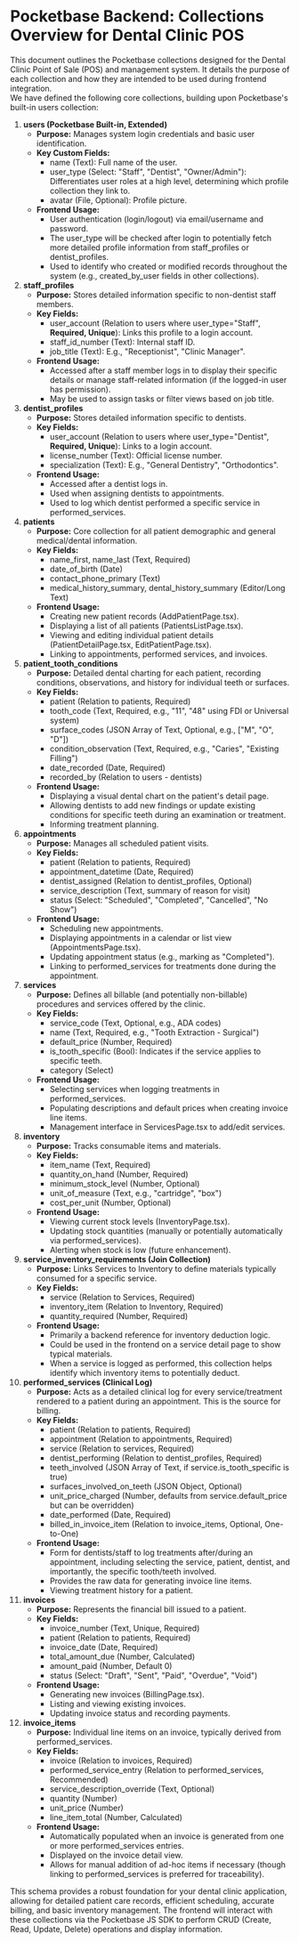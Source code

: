 # **Pocketbase Backend: Collections Overview for Dental Clinic POS**

This document outlines the Pocketbase collections designed for the Dental Clinic Point of Sale (POS) and management system. It details the purpose of each collection and how they are intended to be used during frontend integration.  
We have defined the following core collections, building upon Pocketbase's built-in users collection:

1. **users (Pocketbase Built-in, Extended)**  
   * **Purpose:** Manages system login credentials and basic user identification.  
   * **Key Custom Fields:**  
     * name (Text): Full name of the user.  
     * user\_type (Select: "Staff", "Dentist", "Owner/Admin"): Differentiates user roles at a high level, determining which profile collection they link to.  
     * avatar (File, Optional): Profile picture.  
   * **Frontend Usage:**  
     * User authentication (login/logout) via email/username and password.  
     * The user\_type will be checked after login to potentially fetch more detailed profile information from staff\_profiles or dentist\_profiles.  
     * Used to identify who created or modified records throughout the system (e.g., created\_by\_user fields in other collections).  
2. **staff\_profiles**  
   * **Purpose:** Stores detailed information specific to non-dentist staff members.  
   * **Key Fields:**  
     * user\_account (Relation to users where user\_type="Staff", **Required, Unique**): Links this profile to a login account.  
     * staff\_id\_number (Text): Internal staff ID.  
     * job\_title (Text): E.g., "Receptionist", "Clinic Manager".  
   * **Frontend Usage:**  
     * Accessed after a staff member logs in to display their specific details or manage staff-related information (if the logged-in user has permission).  
     * May be used to assign tasks or filter views based on job title.  
3. **dentist\_profiles**  
   * **Purpose:** Stores detailed information specific to dentists.  
   * **Key Fields:**  
     * user\_account (Relation to users where user\_type="Dentist", **Required, Unique**): Links to a login account.  
     * license\_number (Text): Official license number.  
     * specialization (Text): E.g., "General Dentistry", "Orthodontics".  
   * **Frontend Usage:**  
     * Accessed after a dentist logs in.  
     * Used when assigning dentists to appointments.  
     * Used to log which dentist performed a specific service in performed\_services.  
4. **patients**  
   * **Purpose:** Core collection for all patient demographic and general medical/dental information.  
   * **Key Fields:**  
     * name\_first, name\_last (Text, Required)  
     * date\_of\_birth (Date)  
     * contact\_phone\_primary (Text)  
     * medical\_history\_summary, dental\_history\_summary (Editor/Long Text)  
   * **Frontend Usage:**  
     * Creating new patient records (AddPatientPage.tsx).  
     * Displaying a list of all patients (PatientsListPage.tsx).  
     * Viewing and editing individual patient details (PatientDetailPage.tsx, EditPatientPage.tsx).  
     * Linking to appointments, performed services, and invoices.  
5. **patient\_tooth\_conditions**  
   * **Purpose:** Detailed dental charting for each patient, recording conditions, observations, and history for individual teeth or surfaces.  
   * **Key Fields:**  
     * patient (Relation to patients, Required)  
     * tooth\_code (Text, Required, e.g., "11", "48" using FDI or Universal system)  
     * surface\_codes (JSON Array of Text, Optional, e.g., \["M", "O", "D"\])  
     * condition\_observation (Text, Required, e.g., "Caries", "Existing Filling")  
     * date\_recorded (Date, Required)  
     * recorded\_by (Relation to users \- dentists)  
   * **Frontend Usage:**  
     * Displaying a visual dental chart on the patient's detail page.  
     * Allowing dentists to add new findings or update existing conditions for specific teeth during an examination or treatment.  
     * Informing treatment planning.  
6. **appointments**  
   * **Purpose:** Manages all scheduled patient visits.  
   * **Key Fields:**  
     * patient (Relation to patients, Required)  
     * appointment\_datetime (Date, Required)  
     * dentist\_assigned (Relation to dentist\_profiles, Optional)  
     * service\_description (Text, summary of reason for visit)  
     * status (Select: "Scheduled", "Completed", "Cancelled", "No Show")  
   * **Frontend Usage:**  
     * Scheduling new appointments.  
     * Displaying appointments in a calendar or list view (AppointmentsPage.tsx).  
     * Updating appointment status (e.g., marking as "Completed").  
     * Linking to performed\_services for treatments done during the appointment.  
7. **services**  
   * **Purpose:** Defines all billable (and potentially non-billable) procedures and services offered by the clinic.  
   * **Key Fields:**  
     * service\_code (Text, Optional, e.g., ADA codes)  
     * name (Text, Required, e.g., "Tooth Extraction \- Surgical")  
     * default\_price (Number, Required)  
     * is\_tooth\_specific (Bool): Indicates if the service applies to specific teeth.  
     * category (Select)  
   * **Frontend Usage:**  
     * Selecting services when logging treatments in performed\_services.  
     * Populating descriptions and default prices when creating invoice line items.  
     * Management interface in ServicesPage.tsx to add/edit services.  
8. **inventory**  
   * **Purpose:** Tracks consumable items and materials.  
   * **Key Fields:**  
     * item\_name (Text, Required)  
     * quantity\_on\_hand (Number, Required)  
     * minimum\_stock\_level (Number, Optional)  
     * unit\_of\_measure (Text, e.g., "cartridge", "box")  
     * cost\_per\_unit (Number, Optional)  
   * **Frontend Usage:**  
     * Viewing current stock levels (InventoryPage.tsx).  
     * Updating stock quantities (manually or potentially automatically via performed\_services).  
     * Alerting when stock is low (future enhancement).  
9. **service\_inventory\_requirements (Join Collection)**  
   * **Purpose:** Links Services to Inventory to define materials typically consumed for a specific service.  
   * **Key Fields:**  
     * service (Relation to Services, Required)  
     * inventory\_item (Relation to Inventory, Required)  
     * quantity\_required (Number, Required)  
   * **Frontend Usage:**  
     * Primarily a backend reference for inventory deduction logic.  
     * Could be used in the frontend on a service detail page to show typical materials.  
     * When a service is logged as performed, this collection helps identify which inventory items to potentially deduct.  
10. **performed\_services (Clinical Log)**  
    * **Purpose:** Acts as a detailed clinical log for every service/treatment rendered to a patient during an appointment. This is the source for billing.  
    * **Key Fields:**  
      * patient (Relation to patients, Required)  
      * appointment (Relation to appointments, Required)  
      * service (Relation to services, Required)  
      * dentist\_performing (Relation to dentist\_profiles, Required)  
      * teeth\_involved (JSON Array of Text, if service.is\_tooth\_specific is true)  
      * surfaces\_involved\_on\_teeth (JSON Object, Optional)  
      * unit\_price\_charged (Number, defaults from service.default\_price but can be overridden)  
      * date\_performed (Date, Required)  
      * billed\_in\_invoice\_item (Relation to invoice\_items, Optional, One-to-One)  
    * **Frontend Usage:**  
      * Form for dentists/staff to log treatments after/during an appointment, including selecting the service, patient, dentist, and importantly, the specific tooth/teeth involved.  
      * Provides the raw data for generating invoice line items.  
      * Viewing treatment history for a patient.  
11. **invoices**  
    * **Purpose:** Represents the financial bill issued to a patient.  
    * **Key Fields:**  
      * invoice\_number (Text, Unique, Required)  
      * patient (Relation to patients, Required)  
      * invoice\_date (Date, Required)  
      * total\_amount\_due (Number, Calculated)  
      * amount\_paid (Number, Default 0\)  
      * status (Select: "Draft", "Sent", "Paid", "Overdue", "Void")  
    * **Frontend Usage:**  
      * Generating new invoices (BillingPage.tsx).  
      * Listing and viewing existing invoices.  
      * Updating invoice status and recording payments.  
12. **invoice\_items**  
    * **Purpose:** Individual line items on an invoice, typically derived from performed\_services.  
    * **Key Fields:**  
      * invoice (Relation to invoices, Required)  
      * performed\_service\_entry (Relation to performed\_services, Recommended)  
      * service\_description\_override (Text, Optional)  
      * quantity (Number)  
      * unit\_price (Number)  
      * line\_item\_total (Number, Calculated)  
    * **Frontend Usage:**  
      * Automatically populated when an invoice is generated from one or more performed\_services entries.  
      * Displayed on the invoice detail view.  
      * Allows for manual addition of ad-hoc items if necessary (though linking to performed\_services is preferred for traceability).

This schema provides a robust foundation for your dental clinic application, allowing for detailed patient care records, efficient scheduling, accurate billing, and basic inventory management. The frontend will interact with these collections via the Pocketbase JS SDK to perform CRUD (Create, Read, Update, Delete) operations and display information.